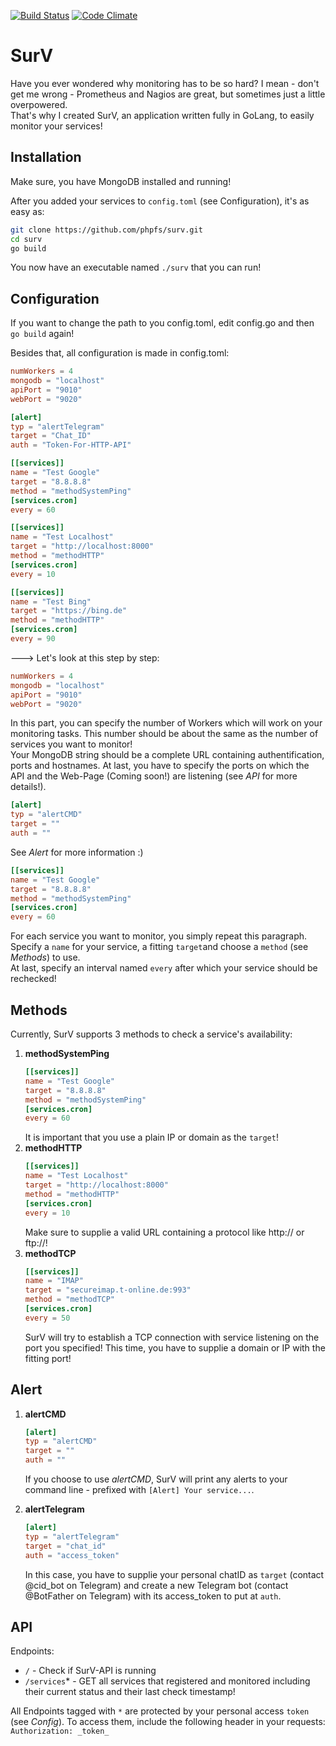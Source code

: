 [![Build Status](https://travis-ci.com/phpfs/surv.svg?token=tayhKqSCvcqLEs2bNXpg&branch=master)](https://travis-ci.com/phpfs/surv) [![Code Climate](https://codeclimate.com/repos/597634f8106a620277000115/badges/d3b2547f051136c82396/gpa.svg)](https://codeclimate.com/repos/597634f8106a620277000115/feed)
# SurV
Have you ever wondered why monitoring has to be so hard?
I mean - don't get me wrong - Prometheus and Nagios are great, but sometimes just a little overpowered.    
That's why I created SurV, an application written fully in GoLang, to easily monitor your services!

## Installation
Make sure, you have MongoDB installed and running!   

After you added your services to `config.toml` (see Configuration), it's as easy as:
```bash
git clone https://github.com/phpfs/surv.git
cd surv
go build
```
You now have an executable named `./surv` that you can run!

## Configuration
If you want to change the path to you config.toml, edit config.go and then `go build` again!   

Besides that, all configuration is made in config.toml:
```toml
numWorkers = 4
mongodb = "localhost"
apiPort = "9010"
webPort = "9020"

[alert]
typ = "alertTelegram"
target = "Chat_ID"
auth = "Token-For-HTTP-API"

[[services]]
name = "Test Google"
target = "8.8.8.8"
method = "methodSystemPing"
[services.cron]
every = 60

[[services]]
name = "Test Localhost"
target = "http://localhost:8000"
method = "methodHTTP"
[services.cron]
every = 10

[[services]]
name = "Test Bing"
target = "https://bing.de"
method = "methodHTTP"
[services.cron]
every = 90
```

---> Let's look at this step by step: 
```toml
numWorkers = 4
mongodb = "localhost"
apiPort = "9010"
webPort = "9020"
```
In this part, you can specify the number of Workers which will work on your monitoring tasks. This number should be about the same as the number of services you want to monitor!   
Your MongoDB string should be a complete URL containing authentification, ports and hostnames.
At last, you have to specify the ports on which the API and the Web-Page (Coming soon!) are listening (see *_API_* for more details!).
```toml
[alert]
typ = "alertCMD"
target = ""
auth = ""
```
See *_Alert_* for more information :)
```toml
[[services]]
name = "Test Google"
target = "8.8.8.8"
method = "methodSystemPing"
[services.cron]
every = 60
```
For each service you want to monitor, you simply repeat this paragraph.
Specify a `name` for your service, a fitting `target`and choose a `method` (see *_Methods_*) to use.   
At last, specify an interval named `every` after which your service should be rechecked!


## Methods
Currently, SurV supports 3 methods to check a service's availability:
1. **methodSystemPing**
    ```toml
    [[services]]
    name = "Test Google"
    target = "8.8.8.8"
    method = "methodSystemPing"
    [services.cron]
    every = 60
    ```
    It is important that you use a plain IP or domain as the `target`!     
2. **methodHTTP**
    ```toml
    [[services]]
    name = "Test Localhost"
    target = "http://localhost:8000"
    method = "methodHTTP"
    [services.cron]
    every = 10
    ```
    Make sure to supplie a valid URL containing a protocol like http:// or ftp://!     
3. **methodTCP**
    ```toml
    [[services]]
    name = "IMAP"
    target = "secureimap.t-online.de:993"
    method = "methodTCP"
    [services.cron]
    every = 50
    ```
    SurV will try to establish a TCP connection with service listening on the port you specified!
    This time, you have to supplie a domain or IP with the fitting port!

## Alert
1. **alertCMD**
    ```toml
    [alert]
    typ = "alertCMD"
    target = ""
    auth = ""
    ```
    If you choose to use _alertCMD_, SurV will print any alerts to your command line - prefixed with `[Alert] Your service...`.

2. **alertTelegram**
    ```toml
    [alert]
    typ = "alertTelegram"
    target = "chat_id"
    auth = "access_token"
    ```
    In this case, you have to supplie your personal chatID as `target` (contact @cid_bot on Telegram) and create a new Telegram bot (contact @BotFather on Telegram) with its access_token to put at `auth`.

## API
Endpoints:
- `/` - Check if SurV-API is running
- `/services`* - GET all services that registered and monitored including their current status and their last check timestamp!
   
All Endpoints tagged with `*` are protected by your personal access `token` (see *_Config_*). To access them, include the following header in your requests:   
`Authorization: _token_`
